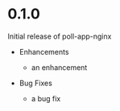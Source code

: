 # 0.1.0

Initial release of poll-app-nginx

* Enhancements
  * an enhancement

* Bug Fixes
  * a bug fix
